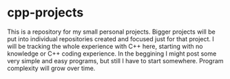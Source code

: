 # cpp-projects

This is a repository for my small personal projects. Bigger projects will be put into individual repositories created and focused just for that project.
I will be tracking the whole experience with C++ here, starting with no knowledge or C++ coding experience. In the beggining I might post some very simple
and easy programs, but still I have to start somewhere. Program complexity will grow over time.

